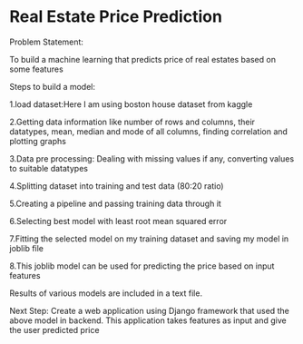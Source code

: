 # Real Estate Price Prediction
Problem Statement:

To build a machine learning that predicts price of real estates based on some features

Steps to build a model:

1.load dataset:Here I am using boston house dataset from kaggle

2.Getting data information like number of rows and columns, their datatypes, mean, median and mode of all columns, finding correlation and plotting graphs 

3.Data pre processing: Dealing with missing values if any, converting values to suitable datatypes

4.Splitting dataset into training and test data (80:20 ratio)

5.Creating a pipeline and passing training data through it

6.Selecting best model with least root mean squared error

7.Fitting the selected model on my training dataset and saving my model in joblib file

8.This joblib model can be used for predicting the price based on input features

Results of various models are included in a text file.

Next Step: Create a web application using Django framework that used the above model in backend. This application takes features as input and give the user predicted price 
